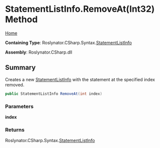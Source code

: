 # StatementListInfo\.RemoveAt\(Int32\) Method

[Home](../../../../../README.md)

**Containing Type**: Roslynator\.CSharp\.Syntax\.[StatementListInfo](../README.md)

**Assembly**: Roslynator\.CSharp\.dll

## Summary

Creates a new [StatementListInfo](../README.md) with the statement at the specified index removed\.

```csharp
public StatementListInfo RemoveAt(int index)
```

### Parameters

**index**

### Returns

Roslynator\.CSharp\.Syntax\.[StatementListInfo](../README.md)

